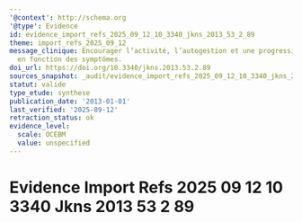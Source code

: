 ```yaml
---
'@context': http://schema.org
'@type': Evidence
id: evidence_import_refs_2025_09_12_10_3340_jkns_2013_53_2_89
theme: import_refs_2025_09_12
message_clinique: Encourager l’activité, l’autogestion et une progression graduée
  en fonction des symptômes.
doi_url: https://doi.org/10.3340/jkns.2013.53.2.89
sources_snapshot: _audit/evidence_import_refs_2025_09_12_10_3340_jkns_2013_53_2_89.json
statut: valide
type_etude: synthese
publication_date: '2013-01-01'
last_verified: '2025-09-12'
retraction_status: ok
evidence_level:
  scale: OCEBM
  value: unspecified
---
```

# Evidence Import Refs 2025 09 12 10 3340 Jkns 2013 53 2 89

